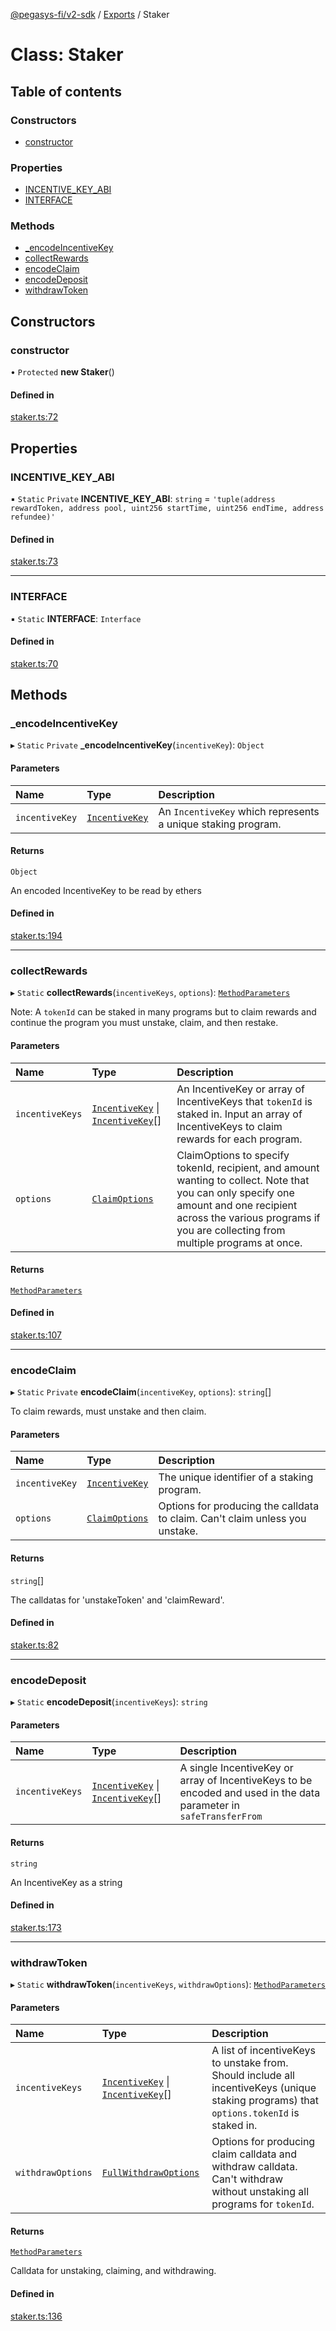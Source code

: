 [@pegasys-fi/v2-sdk](../README.md) / [Exports](../modules.md) / Staker

# Class: Staker

## Table of contents

### Constructors

- [constructor](Staker.md#constructor)

### Properties

- [INCENTIVE\_KEY\_ABI](Staker.md#incentive_key_abi)
- [INTERFACE](Staker.md#interface)

### Methods

- [\_encodeIncentiveKey](Staker.md#_encodeincentivekey)
- [collectRewards](Staker.md#collectrewards)
- [encodeClaim](Staker.md#encodeclaim)
- [encodeDeposit](Staker.md#encodedeposit)
- [withdrawToken](Staker.md#withdrawtoken)

## Constructors

### constructor

• `Protected` **new Staker**()

#### Defined in

[staker.ts:72](https://github.com/Pegasys-fi/v2-sdk/blob/08a7c05/src/staker.ts#L72)

## Properties

### INCENTIVE\_KEY\_ABI

▪ `Static` `Private` **INCENTIVE\_KEY\_ABI**: `string` = `'tuple(address rewardToken, address pool, uint256 startTime, uint256 endTime, address refundee)'`

#### Defined in

[staker.ts:73](https://github.com/Pegasys-fi/v2-sdk/blob/08a7c05/src/staker.ts#L73)

___

### INTERFACE

▪ `Static` **INTERFACE**: `Interface`

#### Defined in

[staker.ts:70](https://github.com/Pegasys-fi/v2-sdk/blob/08a7c05/src/staker.ts#L70)

## Methods

### \_encodeIncentiveKey

▸ `Static` `Private` **_encodeIncentiveKey**(`incentiveKey`): `Object`

#### Parameters

| Name | Type | Description |
| :------ | :------ | :------ |
| `incentiveKey` | [`IncentiveKey`](../interfaces/IncentiveKey.md) | An `IncentiveKey` which represents a unique staking program. |

#### Returns

`Object`

An encoded IncentiveKey to be read by ethers

#### Defined in

[staker.ts:194](https://github.com/Pegasys-fi/v2-sdk/blob/08a7c05/src/staker.ts#L194)

___

### collectRewards

▸ `Static` **collectRewards**(`incentiveKeys`, `options`): [`MethodParameters`](../interfaces/MethodParameters.md)

Note:  A `tokenId` can be staked in many programs but to claim rewards and continue the program you must unstake, claim, and then restake.

#### Parameters

| Name | Type | Description |
| :------ | :------ | :------ |
| `incentiveKeys` | [`IncentiveKey`](../interfaces/IncentiveKey.md) \| [`IncentiveKey`](../interfaces/IncentiveKey.md)[] | An IncentiveKey or array of IncentiveKeys that `tokenId` is staked in. Input an array of IncentiveKeys to claim rewards for each program. |
| `options` | [`ClaimOptions`](../interfaces/ClaimOptions.md) | ClaimOptions to specify tokenId, recipient, and amount wanting to collect. Note that you can only specify one amount and one recipient across the various programs if you are collecting from multiple programs at once. |

#### Returns

[`MethodParameters`](../interfaces/MethodParameters.md)

#### Defined in

[staker.ts:107](https://github.com/Pegasys-fi/v2-sdk/blob/08a7c05/src/staker.ts#L107)

___

### encodeClaim

▸ `Static` `Private` **encodeClaim**(`incentiveKey`, `options`): `string`[]

To claim rewards, must unstake and then claim.

#### Parameters

| Name | Type | Description |
| :------ | :------ | :------ |
| `incentiveKey` | [`IncentiveKey`](../interfaces/IncentiveKey.md) | The unique identifier of a staking program. |
| `options` | [`ClaimOptions`](../interfaces/ClaimOptions.md) | Options for producing the calldata to claim. Can't claim unless you unstake. |

#### Returns

`string`[]

The calldatas for 'unstakeToken' and 'claimReward'.

#### Defined in

[staker.ts:82](https://github.com/Pegasys-fi/v2-sdk/blob/08a7c05/src/staker.ts#L82)

___

### encodeDeposit

▸ `Static` **encodeDeposit**(`incentiveKeys`): `string`

#### Parameters

| Name | Type | Description |
| :------ | :------ | :------ |
| `incentiveKeys` | [`IncentiveKey`](../interfaces/IncentiveKey.md) \| [`IncentiveKey`](../interfaces/IncentiveKey.md)[] | A single IncentiveKey or array of IncentiveKeys to be encoded and used in the data parameter in `safeTransferFrom` |

#### Returns

`string`

An IncentiveKey as a string

#### Defined in

[staker.ts:173](https://github.com/Pegasys-fi/v2-sdk/blob/08a7c05/src/staker.ts#L173)

___

### withdrawToken

▸ `Static` **withdrawToken**(`incentiveKeys`, `withdrawOptions`): [`MethodParameters`](../interfaces/MethodParameters.md)

#### Parameters

| Name | Type | Description |
| :------ | :------ | :------ |
| `incentiveKeys` | [`IncentiveKey`](../interfaces/IncentiveKey.md) \| [`IncentiveKey`](../interfaces/IncentiveKey.md)[] | A list of incentiveKeys to unstake from. Should include all incentiveKeys (unique staking programs) that `options.tokenId` is staked in. |
| `withdrawOptions` | [`FullWithdrawOptions`](../modules.md#fullwithdrawoptions) | Options for producing claim calldata and withdraw calldata. Can't withdraw without unstaking all programs for `tokenId`. |

#### Returns

[`MethodParameters`](../interfaces/MethodParameters.md)

Calldata for unstaking, claiming, and withdrawing.

#### Defined in

[staker.ts:136](https://github.com/Pegasys-fi/v2-sdk/blob/08a7c05/src/staker.ts#L136)
